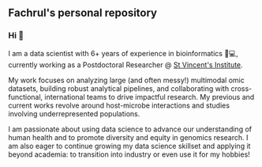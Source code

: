 ## Fachrul's personal repository
### Hi 👋

I am a data scientist with 6+ years of experience in bioinformatics 🧬💻, currently working as a Postdoctoral Researcher @ [St Vincent's Institute](https://www.svi.edu.au/laboratories/human-genomics-and-evolution/).

My work focuses on analyzing large (and often messy!) multimodal omic datasets, building robust analytical pipelines, and collaborating with cross-functional, international teams to drive impactful research. My previous and current works revolve around host-microbe interactions and studies involving underrepresented populations.

I am passionate about using data science to advance our understanding of human health and to promote diversity and equity in genomics research. I am also eager to continue growing my data science skillset and applying it beyond academia: to transition into industry or even use it for my hobbies!



<!--
**fachrulm/fachrulm** is a ✨ _special_ ✨ repository because its `README.md` (this file) appears on your GitHub profile.

Here are some ideas to get you started:

- 🔭 I’m currently working on ...
- 🌱 I’m currently learning ...
- 👯 I’m looking to collaborate on ...
- 🤔 I’m looking for help with ...
- 💬 Ask me about ...
- 📫 How to reach me: ...
- 😄 Pronouns: ...
- ⚡ Fun fact: ...
-->

